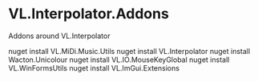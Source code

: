 # VL.Interpolator.Addons
Addons around VL.Interpolator

nuget install VL.MiDi.Music.Utils
nuget install VL.Interpolator
nuget install Wacton.Unicolour
nuget install VL.IO.MouseKeyGlobal
nuget install VL.WinFormsUtils
nuget install VL.ImGui.Extensions
